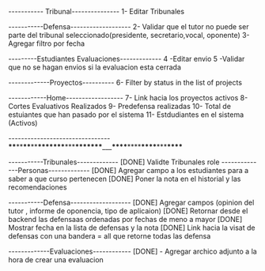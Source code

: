 <!-- JUEVES -->

----------- Tribunal---------------
1- Editar Tribunales

-----------Defensa-------------------
2- Validar que el tutor no puede ser parte del tribunal seleccionado(presidente, secretario,vocal, oponente)
3- Agregar filtro por fecha

<!-- VIERNES -->

---------Estudiantes Evaluaciones-------------
4 -Editar envio
5 -Validar que no se hagan envios si la evaluacion esta cerrada

-------------Proyectos----------
6- Filter by status in the list of projects

------------Home------------------
7- Link hacia los proyectos activos
8- Cortes Evaluativos Realizados
9- Predefensa realizadas
10- Total de estuiantes que han pasado por el sistema
11- Estdudiantes en el sistema (Activos)

<!-- Sabado FIX UI AND LABELS -->

--------------------------------**\*\***\*\***\*\***\*\***\*\*\*\*\*\*\***\*\*\***\*\*\*\*\*\*\***\_\_\_**\*\*\*\***\*\*\*\***\*\*\*\***\*\*\***\*\*\*\***

-----------Tribunales-------------
[DONE] Validte Tribunales role
--------------Personas-------------
[DONE] Agregar campo a los estudiantes para a saber a que curso pertenecen
[DONE] Poner la nota en el historial y las recomendaciones

-----------Defensa-------------------
[DONE] Agregar campos (opinion del tutor , informe de oponencia, tipo de aplicaion)
[DONE] Retornar desde el backend las defensaas ordenadas por fechas de meno a mayor
[DONE] Mostrar fecha en la lista de defensas y la nota
[DONE] Link hacia la visat de defensas con una bandera = all que retorne todas las defensa

-------------Evaluaciones------------
[DONE] - Agregar archico adjunto a la hora de crear una evaluacion

